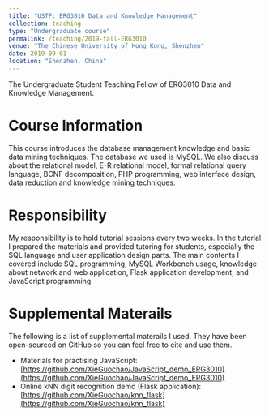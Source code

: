 ```yaml
---
title: "USTF: ERG3010 Data and Knowledge Management"
collection: teaching
type: "Undergraduate course"
permalink: /teaching/2019-fall-ERG3010
venue: "The Chinese University of Hong Kong, Shenzhen"
date: 2019-09-01
location: "Shenzhen, China"
---
```


The Undergraduate Student Teaching Fellow of ERG3010 Data and Knowledge Management.

Course Information
======
This course introduces the database management knowledge and basic data mining techniques. The database we used is MySQL. We also discuss about the relational model, E-R relational model, formal relational query language, BCNF decomposition, PHP programming, web interface design, data reduction and knowledge mining techniques.

Responsibility
======
My responsibility is to hold tutorial sessions every two weeks. In the tutorial I prepared the materials and provided tutoring for students, especially the SQL language and user application design parts. The main contents I covered include SQL programming, MySQL Workbench usage, knowledge about network and web application, Flask application development, and JavaScript programming. 

Supplemental Materails
======
The following is a list of supplemental materails I used. They have been open-sourced on GitHub so you can feel free to cite and use them.

- Materials for practising JavaScript: [https://github.com/XieGuochao/JavaScript_demo_ERG3010](https://github.com/XieGuochao/JavaScript_demo_ERG3010)
- Online kNN digit recognition demo (Flask application): [https://github.com/XieGuochao/knn_flask](https://github.com/XieGuochao/knn_flask)